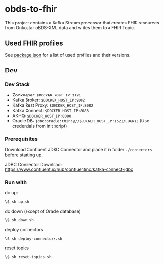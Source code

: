 # obds-to-fhir

This project contains a Kafka Stream processor that creates FHIR resources from Onkostar oBDS-XML data and writes them to a FHIR Topic.

## Used FHIR profiles

See [package.json](package.json) for a list of used profiles and their versions.

## Dev

### Dev Stack

- Zookeeper: `$DOCKER_HOST_IP:2181`
- Kafka Broker: `$DOCKER_HOST_IP:9092`
- Kafka Rest Proxy: `$DOCKER_HOST_IP:8082`
- Kafka Connect: `$DOCKER_HOST_IP:8083`
- AKHQ: `$DOCKER_HOST_IP:8080`
- Oracle DB: `jdbc:oracle:thin:@//$DOCKER_HOST_IP:1521/COGN12` (Use credentials from init script)

### Prerequisites

Download Confluent JDBC Connector and place it in folder `./connectors` before starting up.

JDBC Connector Download: <https://www.confluent.io/hub/confluentinc/kafka-connect-jdbc>

### Run with

dc up:

```sh
\$ sh up.sh
```

dc down (except of Oracle database)

```sh
\$ sh down.sh
```

deploy connectors

```sh
\$ sh deploy-connectors.sh
```

reset topics

```sh
\$ sh reset-topics.sh
```
